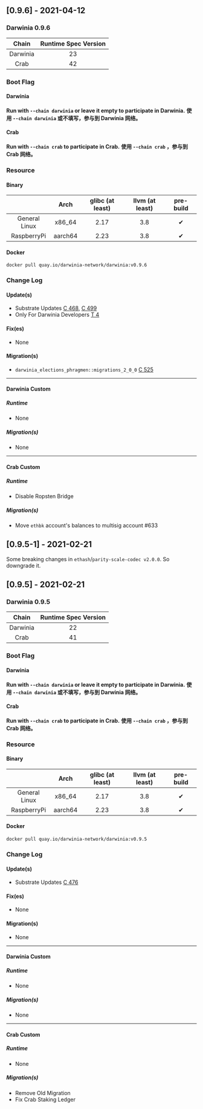 ## [0.9.6] - 2021-04-12

### Darwinia 0.9.6
|  Chain   | Runtime Spec Version |
| :------: | :------------------: |
| Darwinia |          23          |
|   Crab   |          42          |

### Boot Flag

#### Darwinia
**Run with `--chain darwinia` or leave it empty to participate in Darwinia.**
**使用 `--chain darwinia` 或不填写，参与到 Darwinia 网络。**

#### Crab
**Run with `--chain crab` to participate in Crab.**
**使用 `--chain crab` ，参与到 Crab 网络。**

### Resource

#### Binary
|               |  Arch   | glibc (at least) | llvm (at least) | pre-build |
| :-----------: | :-----: | :--------------: | :-------------: | :-------: |
| General Linux | x86_64  |       2.17       |       3.8       |     ✔︎     |
|  RaspberryPi  | aarch64 |       2.23       |       3.8       |     ✔︎     |

#### Docker
```docker
docker pull quay.io/darwinia-network/darwinia:v0.9.6
```

### Change Log

#### Update(s)
- Substrate Updates [C 468](https://github.com/darwinia-network/darwinia-common/pull/468), [C 499](https://github.com/darwinia-network/darwinia-common/pull/499)
- Only For Darwinia Developers [T 4](https://github.com/darwinia-network/substrate-update-tracking/issues/4)
#### Fix(es)
- None
#### Migration(s)
- `darwinia_elections_phragmen::migrations_2_0_0` [C 525](https://github.com/darwinia-network/darwinia-common/pull/525)

---

#### Darwinia Custom
##### Runtime
- None
##### Migration(s)
- None

---

#### Crab Custom
##### Runtime
- Disable Ropsten Bridge
##### Migration(s)
- Move `ethbk` account's balances to multisig account #633


## [0.9.5-1] - 2021-02-21

Some breaking changes in `ethash`/`parity-scale-codec v2.0.0`. So downgrade it.


## [0.9.5] - 2021-02-21

### Darwinia 0.9.5
|  Chain   | Runtime Spec Version |
| :------: | :------------------: |
| Darwinia |          22          |
|   Crab   |          41          |

### Boot Flag

#### Darwinia
**Run with `--chain darwinia` or leave it empty to participate in Darwinia.**
**使用 `--chain darwinia` 或不填写，参与到 Darwinia 网络。**

#### Crab
**Run with `--chain crab` to participate in Crab.**
**使用 `--chain crab` ，参与到 Crab 网络。**

### Resource

#### Binary
|               |  Arch   | glibc (at least) | llvm (at least) | pre-build |
| :-----------: | :-----: | :--------------: | :-------------: | :-------: |
| General Linux | x86_64  |       2.17       |       3.8       |     ✔︎     |
|  RaspberryPi  | aarch64 |       2.23       |       3.8       |     ✔︎     |

#### Docker
```docker
docker pull quay.io/darwinia-network/darwinia:v0.9.5
```

### Change Log

#### Update(s)
- Substrate Updates [C 476](https://github.com/darwinia-network/darwinia-common/pull/476)
#### Fix(es)
- None
#### Migration(s)
- None

---

#### Darwinia Custom
##### Runtime
- None
##### Migration(s)
- None

---

#### Crab Custom
##### Runtime
- None
##### Migration(s)
- Remove Old Migration
- Fix Crab Staking Ledger




